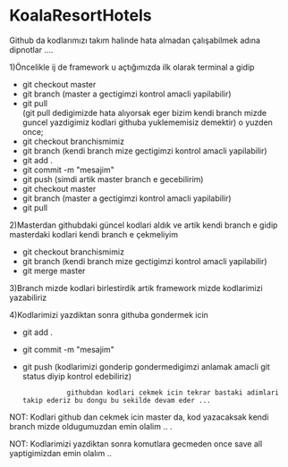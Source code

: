 # KoalaResortHotels

Github da kodlarımızı takım halinde hata almadan çalışabilmek adına dipnotlar ....

1)Öncelikle ij de framework u açtığımızda ilk olarak terminal a gidip 
* git checkout master
* git branch (master a gectigimzi kontrol amacli yapilabilir)
* git pull  
(git pull dedigimizde hata alıyorsak eger bizim kendi branch mizde guncel yazdigimiz kodlari githuba yuklememisiz demektir) o yuzden once;
* git checkout branchismimiz
* git branch (kendi branch mize gectigimzi kontrol amacli yapilabilir)
* git add .
* git commit -m "mesajim"
* git push
(simdi artik master branch e gecebilirim)
* git checkout master
* git branch (master a gectigimzi kontrol amacli yapilabilir)
* git pull

2)Masterdan githubdaki güncel kodlari aldık ve artik kendi branch e gidip masterdaki kodlari kendi branch e çekmeliyim
* git checkout branchismimiz
* git branch (kendi branch mize gectigimzi kontrol amacli yapilabilir)
* git merge master

3)Branch mizde kodlari birlestirdik artik framework mizde kodlarimizi yazabiliriz

4)Kodlarimizi yazdiktan sonra githuba gondermek icin
* git add .
* git commit -m "mesajim"
* git push
(kodlarimizi gonderip gondermedigimzi anlamak amacli git status diyip kontrol edebiliriz)
   
                 githubdan kodlari cekmek icin tekrar bastaki adimlari takip ederiz bu dongu bu sekilde devam eder ...

NOT: Kodlari github dan cekmek icin master da, kod yazacaksak kendi branch mizde oldugumuzdan emin olalim .. .

NOT: Kodlarimizi yazdiktan sonra komutlara gecmeden once save all yaptigimizdan emin olalım .. 
